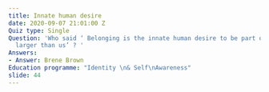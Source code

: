 ```yaml
---
title: Innate human desire
date: 2020-09-07 21:01:00 Z
Quiz type: Single
Question: 'Who said ‘ Belonging is the innate human desire to be part of something
  larger than us’ ? '
Answers:
- Answer: Brene Brown
Education programme: "Identity \n& Self\nAwareness"
slide: 44
---
```


